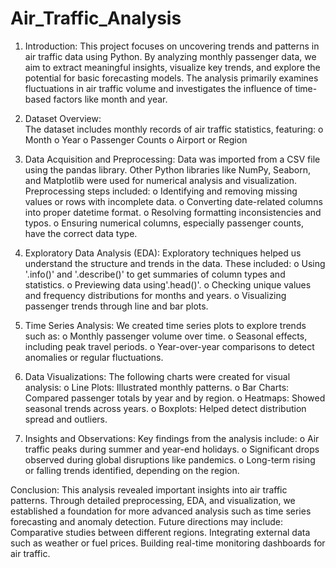 # Air_Traffic_Analysis

1. Introduction: 
This project focuses on uncovering trends and patterns in air traffic data using Python. By analyzing monthly passenger data, we aim to extract meaningful insights, visualize key trends, and explore the potential for basic forecasting models. The analysis primarily examines fluctuations in air traffic volume and investigates the influence of time-based factors like month and year.

2. Dataset Overview:	
The dataset includes monthly records of air traffic statistics, featuring:
o	Month
o	Year
o	Passenger Counts
o	Airport or Region 

3. Data Acquisition and Preprocessing:
Data was imported from a CSV file using the pandas library. Other Python libraries like NumPy, Seaborn, and Matplotlib were used for numerical analysis and visualization.
    Preprocessing steps included:
o	Identifying and removing missing values or rows with incomplete data.
o	Converting date-related columns into proper datetime format.
o	Resolving formatting inconsistencies and typos.
o	Ensuring numerical columns, especially passenger counts, have the correct data type.

4. Exploratory Data Analysis (EDA):
Exploratory techniques helped us understand the structure and trends in the data. These included:
o	Using '.info()' and '.describe()' to get summaries of column types and statistics.
o	Previewing data using'.head()'.
o	Checking unique values and frequency distributions for months and years.
o	Visualizing passenger trends through line and bar plots.

5. Time Series Analysis:
We created time series plots to explore trends such as:
o	Monthly passenger volume over time.
o	Seasonal effects, including peak travel periods.
o	Year-over-year comparisons to detect anomalies or regular fluctuations.

6. Data Visualizations:
The following charts were created for visual analysis:
o	Line Plots: Illustrated monthly patterns.
o	Bar Charts: Compared passenger totals by year and by region.
o	Heatmaps: Showed seasonal trends across years.
o	Boxplots: Helped detect distribution spread and outliers.

7. Insights and Observations:
Key findings from the analysis include:
o	Air traffic peaks during summer and year-end holidays.
o	Significant drops observed during global disruptions like pandemics.
o	Long-term rising or falling trends identified, depending on the region.

Conclusion:
This analysis revealed important insights into air traffic patterns. Through detailed preprocessing, EDA, and visualization, we established a foundation for more advanced analysis such as time series forecasting and anomaly detection.
    Future directions may include:
Comparative studies between different regions.
Integrating external data such as weather or fuel prices.
Building real-time monitoring dashboards for air traffic.




